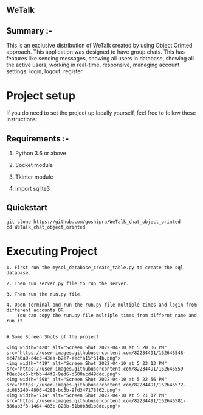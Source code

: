 ## WeTalk


## Summary :-

This is an exclusive distribution of WeTalk created by using Object Orinted approach. This application was designed to have group chats. This has features like sending messages, showing all users in database, showing all the active users, working in real-time, responsive, managing account settings, login, logout, register.

# Project setup

If you do need to set the project up locally yourself, feel free to follow these instructions:

## Requirements :- 

1. Python 3.6 or above

2. Socket module

3. Tkinter module

4. import sqlite3


##  Quickstart
```
git clone https://github.com/goshipra/WeTalk_chat_object_orinted
cd WeTalk_chat_object_orinted
```

# Executing Project  
```
1. First run the mysql_database_create_table.py to create the sql database.

2. Then run server.py file to run the server.

3. Then run the run.py file.

4. Open terminal and run the run.py file multiple times and login from different accounts OR
    You can copy the run.py file multiple times from differnt name and run it.


# Some Screen Shots of the project

<img width="420" alt="Screen Shot 2022-04-10 at 5 20 36 PM" src="https://user-images.githubusercontent.com/82234491/162646548-ec47a6a0-c4c3-43ea-b2e7-eecfa15f614b.png">
<img width="419" alt="Screen Shot 2022-04-10 at 5 23 13 PM" src="https://user-images.githubusercontent.com/82234491/162646559-f8ec3ec6-bfbb-44f8-9ed6-d500ecd49ddc.png">
<img width="598" alt="Screen Shot 2022-04-10 at 5 22 56 PM" src="https://user-images.githubusercontent.com/82234491/162646572-dc085240-4806-4288-bc3b-9fd347178f62.png">
<img width="734" alt="Screen Shot 2022-04-10 at 5 21 17 PM" src="https://user-images.githubusercontent.com/82234491/162646581-386ab3f3-1464-483c-828b-51b0b3d1b8dc.png">






